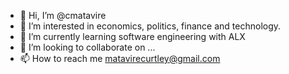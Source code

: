 - 👋 Hi, I’m @cmatavire
- 👀 I’m interested in economics, politics, finance and technology.
- 🌱 I’m currently learning software engineering with ALX
- 💞️ I’m looking to collaborate on ...
- 📫 How to reach me matavirecurtley@gmail.com

<!---
cmatavire/cmatavire is a ✨ special ✨ repository because its `README.md` (this file) appears on your GitHub profile.
You can click the Preview link to take a look at your changes.
--->
